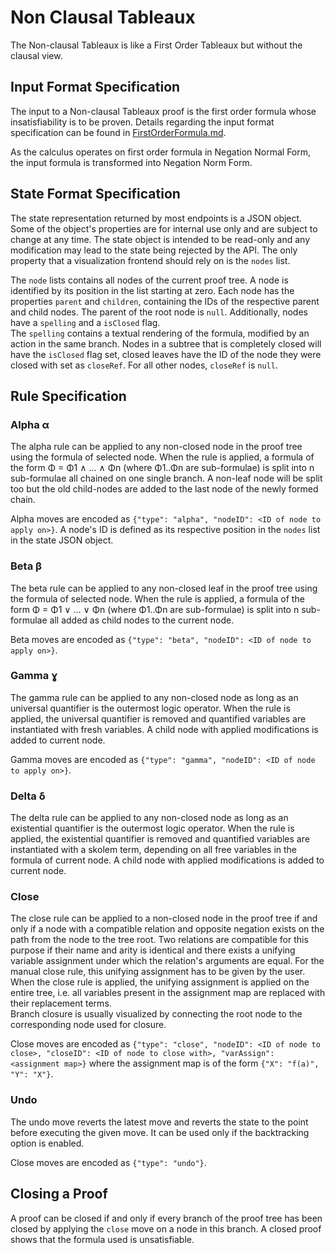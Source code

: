 # Non Clausal Tableaux

The Non-clausal Tableaux is like a First Order Tableaux but without the clausal view.

## Input Format Specification

The input to a Non-clausal Tableaux proof is the first order formula whose insatisfiability is to be proven. 
Details regarding the input format specification can be found in [FirstOrderFormula.md](./FirstOrderFormula.md).  

As the calculus operates on first order formula in Negation Normal Form, 
the input formula is transformed into Negation Norm Form.

## State Format Specification

The state representation returned by most endpoints is a JSON object. 
Some of the object's properties are for internal use only and are subject to change at any time. 
The state object is intended to be read-only and any modification may lead to the state being rejected by the API. 
The only property that a visualization frontend should rely on is the `nodes` list.

The `node` lists contains all nodes of the current proof tree. 
A node is identified by its position in the list starting at zero. 
Each node has the properties `parent` and `children`, containing the IDs of the respective parent and child nodes. 
The parent of the root node is `null`. Additionally, nodes have a `spelling` and a `isClosed` flag.  
The `spelling` contains a textual rendering of the formula, modified by an action in the same branch. 
Nodes in a subtree that is completely closed will have the `isClosed` flag set,
closed leaves have the ID of the node they were closed with set as `closeRef`. 
For all other nodes, `closeRef` is `null`.

## Rule Specification

### Alpha α

The alpha rule can be applied to any non-closed node in the proof tree using the formula of selected node.
When the rule is applied, a formula of the form Φ = Φ1 ∧ ... ∧ Φn (where Φ1..Φn are sub-formulae) is split
into n sub-formulae all chained on one single branch.
A non-leaf node will be split too but the old child-nodes are added to the last node of the newly formed chain.

Alpha moves are encoded as `{"type": "alpha", "nodeID": <ID of node to apply on>}`.
A node's ID is defined as its respective position in the `nodes` list in the state JSON object. 

### Beta β

The beta rule can be applied to any non-closed leaf in the proof tree using the formula of selected node.
When the rule is applied, a formula of the form Φ = Φ1 ∨ ... ∨ Φn (where Φ1..Φn are sub-formulae) is split
into n sub-formulae all added as child nodes to the current node.

Beta moves are encoded as `{"type": "beta", "nodeID": <ID of node to apply on>}`.

### Gamma ɣ

The gamma rule can be applied to any non-closed node as long as an universal quantifier is the outermost logic operator. 
When the rule is applied, the universal quantifier is removed and quantified variables are instantiated with fresh variables.
A child node with applied modifications is added to current node.

Gamma moves are encoded as `{"type": "gamma", "nodeID": <ID of node to apply on>}`.

### Delta δ

The delta rule can be applied to any non-closed node as long as an existential quantifier is the outermost logic operator.
When the rule is applied, the existential quantifier is removed and quantified variables are instantiated
with a skolem term, depending on all free variables in the formula of current node.
A child node with applied modifications is added to current node.

### Close

The close rule can be applied to a non-closed node in the proof tree if and only if a node with a compatible relation 
and opposite negation exists on the path from the node to the tree root. 
Two relations are compatible for this purpose if their name and arity is identical and there exists a 
unifying variable assignment under which the relation's arguments are equal. 
For the manual close rule, this unifying assignment has to be given by the user. 
When the close rule is applied, the unifying assignment is applied on the entire tree,
i.e. all variables present in the assignment map are replaced with their replacement terms.  
Branch closure is usually visualized by connecting the root node to the corresponding node used for closure.

Close moves are encoded as `{"type": "close", "nodeID": <ID of node to close>, "closeID": <ID of node to close with>, "varAssign": <assignment map>}` 
where the assignment map is of the form `{"X": "f(a)", "Y": "X"}`.

### Undo

The undo move reverts the latest move and reverts the state to the point before executing the given move. 
It can be used only if the backtracking option is enabled.

Close moves are encoded as `{"type": "undo"}`.


## Closing a Proof

A proof can be closed if and only if every branch of the proof tree has been closed by applying the `close` move on a node in this branch. 
A closed proof shows that the formula used is unsatisfiable.
